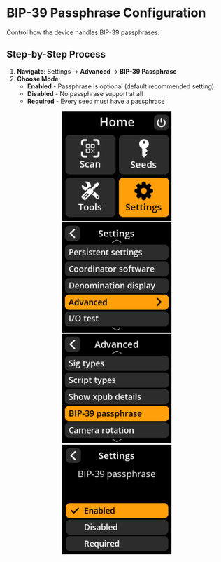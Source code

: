 # BIP-39 Passphrase Configuration

Control how the device handles BIP-39 passphrases.

## Step-by-Step Process

1. **Navigate**: Settings → **Advanced** → **BIP-39 Passphrase**
2. **Choose Mode**:
   - **Enabled** - Passphrase is optional (default recommended setting)
   - **Disabled** - No passphrase support at all
   - **Required** - Every seed must have a passphrase

<div align="center">
     <img src="images/HomeScreenSettingsSelectView.png" alt="Settings selection menu" width="250"/>
</div>

<div align="center">
     <img src="images/SettingsMainMenuAdvancedSelectView.png" alt="Advanced selection menu" width="250"/>
</div>

<div align="center">
     <img src="images/BIP-39PassphraseSelectView.png" alt="BIP-39 passphrase selection menu" width="250"/>
</div>

<div align="center">
     <img src="images/SettingsEntryUpdateSelectionView_passphrase.png" alt="Passphrase configuration options" width="250"/>
</div>